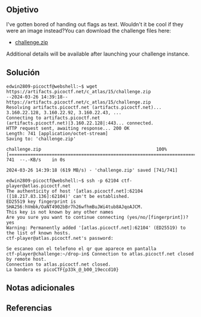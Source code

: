 
## Objetivo
I've gotten bored of handing out flags as text. Wouldn't it be cool if they were an image instead?You can download the challenge files here:

- [challenge.zip](https://artifacts.picoctf.net/c_atlas/15/challenge.zip)

Additional details will be available after launching your challenge instance.
## Solución
```
edwin2809-picoctf@webshell:~$ wget https://artifacts.picoctf.net/c_atlas/15/challenge.zip
--2024-03-26 14:39:18--  https://artifacts.picoctf.net/c_atlas/15/challenge.zip
Resolving artifacts.picoctf.net (artifacts.picoctf.net)... 3.160.22.128, 3.160.22.92, 3.160.22.43, ...
Connecting to artifacts.picoctf.net (artifacts.picoctf.net)|3.160.22.128|:443... connected.
HTTP request sent, awaiting response... 200 OK
Length: 741 [application/octet-stream]
Saving to: 'challenge.zip'

challenge.zip                                           100%[===============================================================================================================================>]     741  --.-KB/s    in 0s      

2024-03-26 14:39:18 (619 MB/s) - 'challenge.zip' saved [741/741]

edwin2809-picoctf@webshell:~$ ssh -p 62104 ctf-player@atlas.picoctf.net
The authenticity of host '[atlas.picoctf.net]:62104 ([18.217.83.136]:62104)' can't be established.
ED25519 key fingerprint is SHA256:hVmbk/OaNT4902bBr7h26wfhmBuJWi4tub8AJqoAJCM.
This key is not known by any other names
Are you sure you want to continue connecting (yes/no/[fingerprint])? yes
Warning: Permanently added '[atlas.picoctf.net]:62104' (ED25519) to the list of known hosts.
ctf-player@atlas.picoctf.net's password: 
                                                                  
Se escaneo con el telefono el qr que aparece en pantalla     
ctf-player@challenge:~/drop-in$ Connection to atlas.picoctf.net closed by remote host.
Connection to atlas.picoctf.net closed.
La bandera es picoCTF{p33k_@_b00_19eccd10}
```
## Notas adicionales

## Referencias